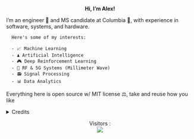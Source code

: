 <p align="right">
  <p align="center"><strong>Hi, I’m Alex!</strong></p>
  <p align="left">
      I’m an engineer 🚀 and MS candidate at Columbia 👑, with experience in software, systems, and hardware.
      
      Here's some of my interests:

      - 📈 Machine Learning 
      - ♟️ Artificial Intelligence
      - 🎮 Deep Reinforcement Learning
      - 📡 RF & 5G Systems (Millimeter Wave)
      - 📻 Signal Processing 
      - 📊 Data Analytics 
  </p>
  <p align="left">
      Everything here is open source w/ MIT license ⚖️, take and reuse how you like
  
  </p>
</p>

<details>
  <summary>Credits</summary>
  <ul>
    <li>Layout ideas <s>stolen</s> borrowed from <a href="https://github.com/speculative"> Speculative</a>, a friend from Columbia, and <a href=https://github.com/Wandrys-dev>     Wandrys-dev</a>.</li>
</details>
  
<p align="center"> 
  Visitors :<br>
  <img src="https://profile-counter.glitch.me/athornton1618/count.svg" />
</p>
